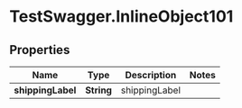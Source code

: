 # TestSwagger.InlineObject101

## Properties

Name | Type | Description | Notes
------------ | ------------- | ------------- | -------------
**shippingLabel** | **String** | shippingLabel | 


